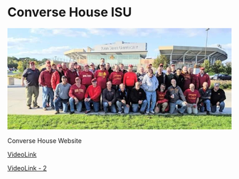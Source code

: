 # Converse House ISU
![images/ConverseHouse2019](./images/ConverseHouse2019.jpg)

Converse House Website

[VideoLink](https://meet.google.com/hts-byot-kkb)

[VideoLink - 2](https://meet.google.com/xfz-ccbf-bst)
